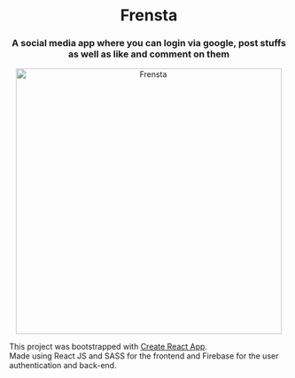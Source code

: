 <h1 align="center"> Frensta </h1>
<h3 align="center"> A social media app where you can login via google, post stuffs as well as like and comment on them </h3>
<p align="center"> <img src="https://github.com/Prsn617/Portfolio/blob/main/frenstaa.jpg" alt="Frensta" width="480" /> </p>

This project was bootstrapped with [Create React App](https://github.com/facebook/create-react-app). </br>
Made using React JS and SASS for the frontend and Firebase for the user authentication and back-end.



